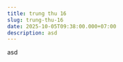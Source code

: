 ```yaml
---
title: trung thu 16
slug: trung-thu-16
date: 2025-10-05T09:38:00.000+07:00
description: asd
---
```

asd
